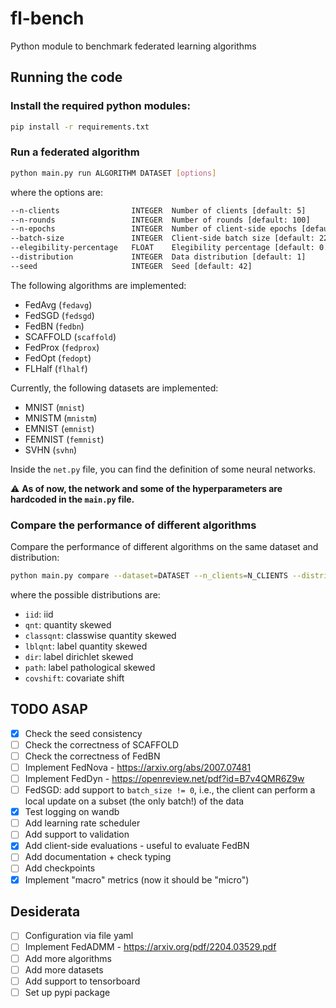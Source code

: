 # fl-bench
Python module to benchmark federated learning algorithms

## Running the code

### Install the required python modules:
```bash
pip install -r requirements.txt
```

### Run a federated algorithm
```bash
python main.py run ALGORITHM DATASET [options]
```
where the options are:
```bash
--n-clients                INTEGER  Number of clients [default: 5]
--n-rounds                 INTEGER  Number of rounds [default: 100] 
--n-epochs                 INTEGER  Number of client-side epochs [default: 5]
--batch-size               INTEGER  Client-side batch size [default: 225]
--elegibility-percentage   FLOAT    Elegibility percentage [default: 0.5]
--distribution             INTEGER  Data distribution [default: 1] 
--seed                     INTEGER  Seed [default: 42]
```

The following algorithms are implemented:
- FedAvg (`fedavg`)
- FedSGD (`fedsgd`)
- FedBN (`fedbn`)
- SCAFFOLD (`scaffold`)
- FedProx (`fedprox`)
- FedOpt (`fedopt`)
- FLHalf (`flhalf`)

Currently, the following datasets are implemented:
- MNIST (`mnist`)
- MNISTM (`mnistm`)
- EMNIST (`emnist`)
- FEMNIST (`femnist`)
- SVHN (`svhn`)

Inside the `net.py` file, you can find the definition of some neural networks. 

:warning: **As of now, the network and some of the hyperparameters are hardcoded in the `main.py` file.**

### Compare the performance of different algorithms

Compare the performance of different algorithms on the same dataset and distribution:
```bash
python main.py compare --dataset=DATASET --n_clients=N_CLIENTS --distribution=DISTRIBUTION
```
where the possible distributions are:
- `iid`: iid
- `qnt`: quantity skewed
- `classqnt`: classwise quantity skewed
- `lblqnt`: label quantity skewed
- `dir`: label dirichlet skewed
- `path`: label pathological skewed
- `covshift`: covariate shift


## TODO ASAP
- [x] Check the seed consistency
- [ ] Check the correctness of SCAFFOLD
- [ ] Check the correctness of FedBN
- [ ] Implement FedNova - https://arxiv.org/abs/2007.07481
- [ ] Implement FedDyn - https://openreview.net/pdf?id=B7v4QMR6Z9w
- [ ] FedSGD: add support to `batch_size != 0`, i.e., the client can perform a local update on a subset (the only batch!) of the data
- [x] Test logging on wandb
- [ ] Add learning rate scheduler
- [ ] Add support to validation
- [x] Add client-side evaluations - useful to evaluate FedBN
- [ ] Add documentation + check typing
- [ ] Add checkpoints
- [x] Implement "macro" metrics (now it should be "micro")

## Desiderata
- [ ] Configuration via file yaml
- [ ] Implement FedADMM - https://arxiv.org/pdf/2204.03529.pdf
- [ ] Add more algorithms
- [ ] Add more datasets
- [ ] Add support to tensorboard
- [ ] Set up pypi package
